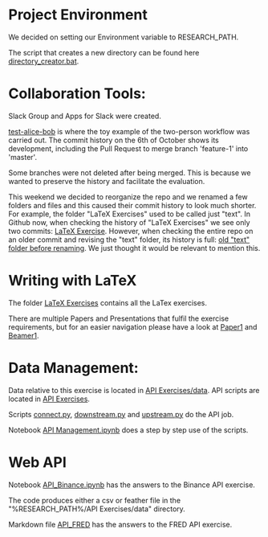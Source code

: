 # Project Environment
We decided on setting our Environment variable to RESEARCH_PATH.

The script that creates a new directory can be found here [directory_creator.bat](Command%20Line%20Exercises/directory_creator.bat).

# Collaboration Tools:
Slack Group and Apps for Slack were created.

[test-alice-bob](test-alice-bob) is where the toy example of the two-person workflow was carried out. The commit history on the 6th of October shows its development, including the Pull Request to merge branch 'feature-1' into 'master'.

Some branches were not deleted after being merged. This is because we wanted to preserve the history and facilitate the evaluation.

This weekend we decided to reorganize the repo and we renamed a few folders and files and this caused their commit history to look much shorter. For example, the folder "LaTeX Exercises" used to be called just "text". In Github now, when checking the history of "LaTeX Exercises" we see only two commits: [LaTeX Exercise](https://github.com/TobiasKloepper/Digital-Tools-for-Finance/commits/master/LaTeX%20Exercises). However, when checking the entire repo on an older commit and revising the "text" folder, its history is full: [old "text" folder before renaming](https://github.com/TobiasKloepper/Digital-Tools-for-Finance/commits/3927138639e22ba7f954d65d5dd6b5b4cc903661/text). We just thought it would be relevant to mention this.

# Writing with LaTeX
The folder [LaTeX Exercises](LaTeX%20Exercises) contains all the LaTex exercises.

There are multiple Papers and Presentations that fulfil the exercise requirements, but for an easier navigation please have a look at [Paper1](LaTeX%20Exercises/paper/Paper1.pdf) and [Beamer1](LaTeX%20Exercises/presentation/beamer1.pdf).

# Data Management:
Data relative to this exercise is located in [API Exercises/data](API%20Exercises/data).
API scripts are located in [API Exercises](API%20Exercises).

Scripts [connect.py](API%20Exercises/connect.py), [downstream.py](API%20Exercises/downstream.py) and [upstream.py](API%20Exercises/upstream.py) do the API job.

Notebook [API Management.ipynb](API%20Exercises/API%20Management.ipynb) does a step by step use of the scripts.

# Web API
Notebook [API_Binance.ipynb](API%20Exercises/API_Binance.ipynb) has the answers to the Binance API exercise. 

The code produces either a csv or feather file in the "%RESEARCH_PATH%/API Exercises/data" directory.

Markdown file [API_FRED](API%20Exercises/API_FRED.md) has the answers to the FRED API exercise.
